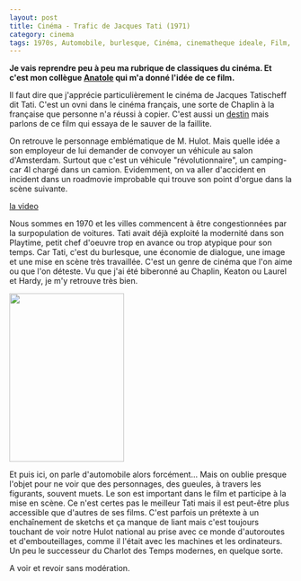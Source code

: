 ```yaml
---
layout: post
title: Cinéma - Trafic de Jacques Tati (1971)
category: cinema
tags: 1970s, Automobile, burlesque, Cinéma, cinematheque ideale, Film, jacques tati
---
```

**Je vais reprendre peu à peu ma rubrique de classiques du cinéma. Et c'est mon collègue <a href="https://anatolemblog.wordpress.com/2018/06/18/jour-de-fete/">Anatole</a> qui m'a donné l'idée de ce film.**

Il faut dire que j'apprécie particulièrement le cinéma de Jacques Tatischeff dit Tati. C'est un ovni dans le cinéma français, une sorte de Chaplin à la française que personne n'a réussi à copier. C'est aussi un <a href="https://fr.wikipedia.org/wiki/Jacques_Tati">destin</a> mais parlons de ce film qui essaya de le sauver de la faillite.

On retrouve le personnage emblématique de M. Hulot. Mais quelle idée a son employeur de lui demander de convoyer un véhicule au salon d'Amsterdam. Surtout que c'est un véhicule "révolutionnaire", un camping-car 4l chargé dans un camion. Evidemment, on va aller d'accident en incident dans un roadmovie improbable qui trouve son point d'orgue dans la scène suivante.

[la video](https://www.youtube.com/watch?v=aA2Oych939g)

Nous sommes en 1970 et les villes commencent à être congestionnées par la surpopulation de voitures. Tati avait déjà exploité la modernité dans son Playtime, petit chef d'oeuvre trop en avance ou trop atypique pour son temps. Car Tati, c'est du burlesque, une économie de dialogue, une image et une mise en scène très travaillée. C'est un genre de cinéma que l'on aime ou que l'on déteste. Vu que j'ai été biberonné au Chaplin, Keaton ou Laurel et Hardy, je m'y retrouve très bien.

<img class="alignleft size-medium wp-image-23309" src="https://cheziceman.files.wordpress.com/2018/06/trafictati.jpg?w=204" alt="" width="204" height="300" />

Et puis ici, on parle d'automobile alors forcément... Mais on oublie presque l'objet pour ne voir que des personnages, des gueules, à travers les figurants, souvent muets. Le son est important dans le film et participe à la mise en scène. Ce n'est certes pas le meilleur Tati mais il est peut-être plus accessible que d'autres de ses films. C'est parfois un prétexte à un enchaînement de sketchs et ça manque de liant mais c'est toujours touchant de voir notre Hulot national au prise avec ce monde d'autoroutes et d'embouteillages, comme il l'était avec les machines et les ordinateurs. Un peu le successeur du Charlot des Temps modernes, en quelque sorte.

A voir et revoir sans modération.
